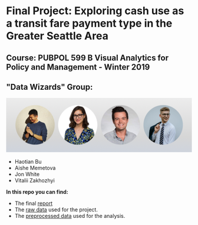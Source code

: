 # Final Project: Exploring cash use as a transit fare payment type in the Greater Seattle Area

## Course: PUBPOL 599 B Visual Analytics for Policy and Management - Winter 2019

## "Data Wizards" Group:

![Image of Group](https://raw.githubusercontent.com/karllovepolicy/Data_Visual_Final_Tutorial/master/GroupPhoto.png)

* Haotian Bu
* Aishe Memetova
* Jon White
* Vitalii Zakhozhyi

**In this repo you can find:**

* The final [report](https://htmlpreview.github.io/?https://github.com/karllovepolicy/Data_Visual_Final_Tutorial/blob/master/Final_Tutorial.html)
* The [raw data](https://raw.githubusercontent.com/karllovepolicy/Data_Visual_Final_Tutorial/master/FinalData.csv) used for the project.
* The [preprocessed data](https://github.com/ps0205vi/Evans599FinalProject/blob/master/VPKdata.csv) used for the analysis.
